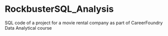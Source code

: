 # RockbusterSQL_Analysis
SQL code of a project for a movie rental company as part of CareerFoundry Data Analytical course
